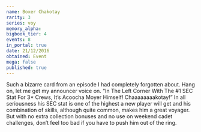 ```yaml
---
name: Boxer Chakotay
rarity: 3
series: voy
memory_alpha:
bigbook_tier: 4
events: 8
in_portal: true
date: 21/12/2016
obtained: Event
mega: false
published: true
---
```


Such a bizarre card from an episode I had completely forgotten about. Hang on, let me get my announcer voice on. 
“In The Left Corner With The #1 SEC Stat For 3* Crews, It’s Acoocha Moyer Himself! Chaaaaaaaakotay!”
In all seriousness his SEC stat is one of the highest a new player will get and his combination of skills, although quite common, makes him a great voyager. But with no extra collection bonuses and no use on weekend cadet challenges, don’t feel too bad if you have to push him out of the ring.
